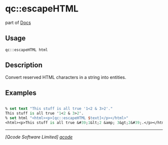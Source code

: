 qc::escapeHTML
==============

part of [Docs](.)

Usage
-----
`
        qc::escapeHTML html
    `

Description
-----------
Convert reserved HTML characters in a string into entities.

Examples
--------
```tcl

% set text "This stuff is all true '1<2 & 3>2'." 
This stuff is all true '1<2 & 3>2'.
% set html "<html><p>[qc::escapeHTML $text]</p></html>"
<html><p>This stuff is all true &#39;1&lt;2 &amp; 3&gt;2&#39;.</p></html>
```

----------------------------------
*[Qcode Software Limited] [qcode]*

[qcode]: http://www.qcode.co.uk "Qcode Software"
